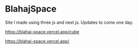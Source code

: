 # BlahajSpace
Site I made using three js and next js. Updates to come one day.

https://blahaj-space.vercel.app/cube

https://blahaj-space.vercel.app/

